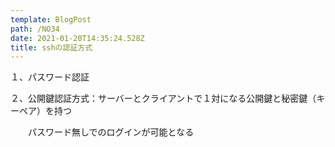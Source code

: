 ```yaml
---
template: BlogPost
path: /NO34
date: 2021-01-20T14:35:24.528Z
title: sshの認証方式
---
```

１、パスワード認証

２、公開鍵認証方式：サーバーとクライアントで１対になる公開鍵と秘密鍵（キーペア）を持つ

　　パスワード無しでのログインが可能となる

